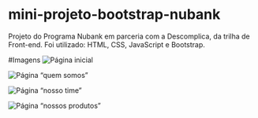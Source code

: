 # mini-projeto-bootstrap-nubank

Projeto do Programa Nubank em parceria com a Descomplica, da trilha de Front-end.
Foi utilizado: HTML, CSS, JavaScript e Bootstrap.


#Imagens
![Página inicial](./images/prints-site/pagina-inicial.png)

![Página “quem somos”](./imagens/images/prints-site/pagina-quem-somos.PNG)

![Página “nosso time”](./images/prints-site/pagina-nosso-time.PNG)

![Página “nossos produtos”](./images/prints-site/pagina-nossos-produtos.PNG)
